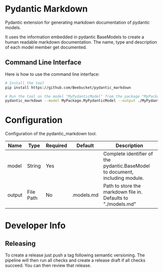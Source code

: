 # Pydantic Markdown

Pydantic extension for generating markdown documentation of pydantic models.

It uses the information embedded in pydantic BaseModels to create a human readable
markdown documentation. The name, type and description of each model member get
documented.

## Command Line Interface

Here is how to use the command line interface:

```bash
# Install the tool
pip install https://github.com/Beebucket/pydantic_markdown

# Run the tool on the model "MyPydanticModel" from the package "MyPackage"
pydantic_markdown --model MyPackage.MyPydanticModel --output ./MyPydanticModel.md
```
# Configuration

Configuration of the pydantic_markdown tool.

| Name | Type | Required | Default | Description |
| -- | -- | -- | -- | -- |
| model | String | Yes |   | Complete identifier of the pydantic.BaseModel to document, including module. |
| output | File Path | No | .models.md | Path to store the markdown file in. Defaults to "./models.md" |

# Developer Info

## Releasing

To create a release just push a tag following semantic versioning. The pipeline will then run all checks
and create a release draft if all checks succeed. You can then review that release.
